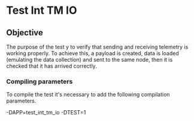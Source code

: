 # Test Int TM IO

## Objective

The purpose of the test y to verify that sending and receiving telemetry is working properly.
To achieve this, a payload is created, data is loaded (emulating the data collection) and sent 
to the same node, then it is checked that it has arrived correctly.

### Compiling parameters

To compile the test it's necessary to add the following compilation parameters.

-DAPP=test_int_tm_io
-DTEST=1
